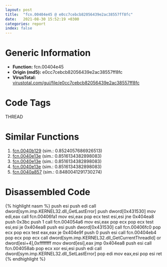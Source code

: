```yaml
---
layout: post
title:  "fcn.00404e45 @ e0cc7cebcb82056439e2ac38557ff8fc"
date:   2021-08-30 15:52:19 +0300
categories: report
index: false
---
```


# Generic Information
- **Function:** fcn.00404e45
- **Origin (md5):** e0cc7cebcb82056439e2ac38557ff8fc
- **VirusTotal:** [virustotal.com/gui/file/e0cc7cebcb82056439e2ac38557ff8fc][virustotal_ref]

# Code Tags
<span class="tag" id="THREAD">THREAD</span>


# Similar Functions

1. [fcn.0040b129][similar_1_ref] (sim.: 0.8524057686926513)
2. [fcn.0040e13e][similar_2_ref] (sim.: 0.8516134382898083)
3. [fcn.0040e13e][similar_3_ref] (sim.: 0.8516134382898083)
4. [fcn.0040e13e][similar_4_ref] (sim.: 0.8516134382898083)
5. [fcn.0040a857][similar_5_ref] (sim.: 0.8480041291730274)


# Disassembled Code

{% highlight nasm %}
push esi
push edi
call dword[sym.imp.KERNEL32.dll_GetLastError]
push dword[0x431530]
mov edi,eax
call fcn.00406fa1
mov esi,eax
pop ecx
test esi,esi
jne 0x404ea8
push 0x3bc
push 1
call fcn.004054a6
mov esi,eax
pop ecx
pop ecx
test esi,esi
je 0x404ea8
push esi
push dword[0x431530]
call fcn.00406fc0
pop ecx
pop ecx
test eax,eax
je 0x404e9f
push 0
push esi
call fcn.00404eb4
pop ecx
pop ecx
call dword[sym.imp.KERNEL32.dll_GetCurrentThreadId]
or dword[esi+4],0xffffffff
mov dword[esi],eax
jmp 0x404ea8
push esi
call fcn.004058ab
pop ecx
xor esi,esi
push edi
call dword[sym.imp.KERNEL32.dll_SetLastError]
pop edi
mov eax,esi
pop esi
ret 
{% endhighlight %}


[similar_1_ref]: /report/fcn.0040b129@d8e81b230e51671f65a4a8e6ababe01d
[similar_2_ref]: /report/fcn.0040e13e@c299206e1e94de2392d4dd9464d03d54
[similar_3_ref]: /report/fcn.0040e13e@cf24673e33ae4ffdfd25b8d84595d994
[similar_4_ref]: /report/fcn.0040e13e@f78d51601618ac7bfc804cdef0537db9
[similar_5_ref]: /report/fcn.0040a857@552907d85aff107d1f0784f28c124610
[virustotal_ref]: https://www.virustotal.com/gui/file/e0cc7cebcb82056439e2ac38557ff8fc